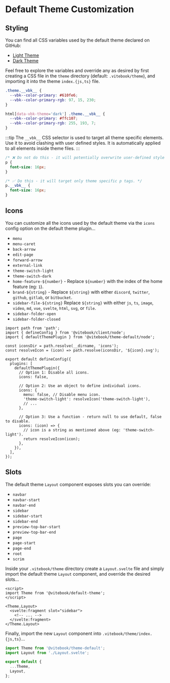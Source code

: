 # Default Theme Customization

## Styling

You can find all CSS variables used by the default theme declared on GitHub:

- [Light Theme](https://github.com/vitebook/vitebook/blob/main/packages/theme-default/src/client/styles/vars.css)
- [Dark Theme](https://github.com/vitebook/vitebook/blob/main/packages/theme-default/src/client/styles/vars-dark.css)

Feel free to explore the variables and override any as desired by first creating a CSS file
in the `theme` directory (default: `.vitebook/theme`), and importing it into the theme
`index.{js,ts}` file.

```css
.theme.__vbk__ {
  --vbk--color-primary: #610fe6;
  --vbk--color-primary-rgb: 97, 15, 230;
}

html[data-vbk-theme='dark'] .theme.__vbk__ {
  --vbk--color-primary: #ffc107;
  --vbk--color-primary-rgb: 255, 193, 7;
}
```

:::tip
The `__vbk__` CSS selector is used to target all theme specific elements. Use it to avoid
clashing with user defined styles. It is automatically applied to all elements inside theme files.
:::

```css
/* ❌ Do not do this - it will potentially overwrite user-defined styles. */
p {
  font-size: 16px;
}

/* ✅ Do this - it will target only theme specific p tags. */
p.__vbk__ {
  font-size: 16px;
}
```

## Icons

You can customize all the icons used by the default theme via the `icons` config option on the
default theme plugin...

- `menu`
- `menu-caret`
- `back-arrow`
- `edit-page`
- `forward-arrow`
- `external-link`
- `theme-switch-light`
- `theme-switch-dark`
- `home-feature-${number}` - Replace `${number}` with the index of the home feature (eg: `1`).
- `brand-${string}` - Replace `${string}` with either `discord`, `twitter`, `github`, `gitlab`,
  or `bitbucket`.
- `sidebar-file-${string}` Replace `${string}` with either `js`, `ts`, `image`, `video`, `md`,
  `vue`, `svelte`, `html`, `svg`, or `file`.
- `sidebar-folder-open`
- `sidebar-folder-closed`

```js{11,14,21}
import path from 'path';
import { defineConfig } from '@vitebook/client/node';
import { defaultThemePlugin } from '@vitebook/theme-default/node';

const iconsDir = path.resolve(__dirname, 'icons');
const resolveIcon = (icon) => path.resolve(iconsDir, '${icon}.svg');

export default defineConfig({
  plugins: [
    defaultThemePlugin({
      // Option 1: Disable all icons.
      icons: false,

      // Option 2: Use an object to define individual icons.
      icons: {
        menu: false, // Disable menu icon.
        'theme-switch-light': resolveIcon('theme-switch-light'),
        // ...
      },

      // Option 3: Use a function - return null to use default, false to disable.
      icons: (icon) => {
        // icon is a string as mentioned above (eg: 'theme-switch-light').
        return resolveIcon(icon);
      },
    }),
  ],
});
```

## Slots

The default theme `Layout` component exposes slots you can override:

- `navbar`
- `navbar-start`
- `navbar-end`
- `sidebar`
- `sidebar-start`
- `sidebar-end`
- `preview-top-bar-start`
- `preview-top-bar-end`
- `page`
- `page-start`
- `page-end`
- `root`
- `scrim`

Inside your `.vitebook/theme` directory create a `Layout.svelte` file and simply import the
default theme `Layout` component, and override the desired slots...

```svelte
<script>
import Theme from '@vitebook/default-theme';
</script>

<Theme.Layout>
  <svelte:fragment slot="sidebar">
    <!-- ... -->
  </svelte:fragment>
</Theme.Layout>
```

Finally, import the new `Layout` component into `.vitebook/theme/index.{js,ts}`...

```js
import Theme from '@vitebook/theme-default';
import Layout from './Layout.svelte';

export default {
  ...Theme,
  Layout,
};
```
